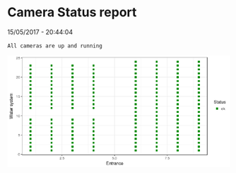 Camera Status report
================
15/05/2017 - 20:44:04

    All cameras are up and running

![](camreport_files/figure-markdown_github/unnamed-chunk-2-1.png)
